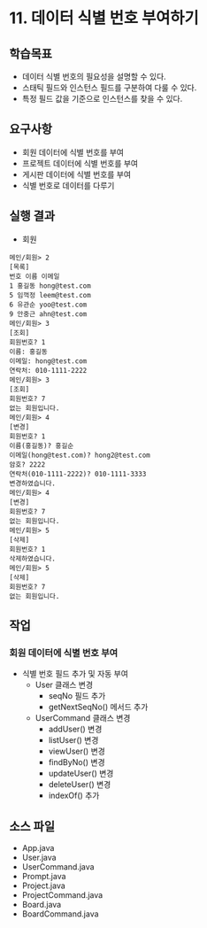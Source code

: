 # 11. 데이터 식별 번호 부여하기

## 학습목표

- 데이터 식별 번호의 필요성을 설명할 수 있다.
- 스태틱 필드와 인스턴스 필드를 구분하여 다룰 수 있다.
- 특정 필드 값을 기준으로 인스턴스를 찾을 수 있다.

## 요구사항

- 회원 데이터에 식별 번호를 부여
- 프로젝트 데이터에 식별 번호를 부여
- 게시판 데이터에 식별 번호를 부여
- 식별 번호로 데이터를 다루기

## 실행 결과

- 회원
```
메인/회원> 2
[목록]
번호 이름 이메일
1 홍길동 hong@test.com
5 임꺽정 leem@test.com
6 유관순 yoo@test.com
9 안중근 ahn@test.com
메인/회원> 3
[조회]
회원번호? 1
이름: 홍길동
이메일: hong@test.com
연락처: 010-1111-2222
메인/회원> 3
[조회]
회원번호? 7
없는 회원입니다.
메인/회원> 4
[변경]
회원번호? 1
이름(홍길동)? 홍길순
이메일(hong@test.com)? hong2@test.com
암호? 2222
연락처(010-1111-2222)? 010-1111-3333
변경하였습니다.
메인/회원> 4
[변경]
회원번호? 7
없는 회원입니다.
메인/회원> 5
[삭제]
회원번호? 1
삭제하였습니다.
메인/회원> 5
[삭제]
회원번호? 7
없는 회원입니다.
```

## 작업

### 회원 데이터에 식별 번호 부여

- 식별 번호 필드 추가 및 자동 부여
  - User 클래스 변경
    - seqNo 필드 추가
    - getNextSeqNo() 메서드 추가
  - UserCommand 클래스 변경
    - addUser() 변경
    - listUser() 변경
    - viewUser() 변경
    - findByNo() 변경
    - updateUser() 변경
    - deleteUser() 변경
    - indexOf() 추가

## 소스 파일

- App.java
- User.java
- UserCommand.java
- Prompt.java
- Project.java
- ProjectCommand.java
- Board.java
- BoardCommand.java
  
